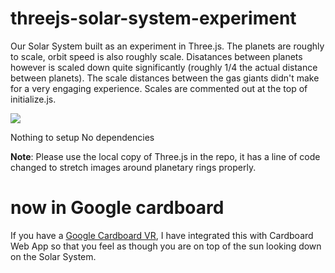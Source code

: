 # threejs-solar-system-experiment
Our Solar System built as an experiment in Three.js. The planets are roughly to scale, orbit speed is also roughly scale. Disatances between planets however is scaled down quite significantly (roughly 1/4 the actual distance between planets). The scale distances between the gas giants didn't make for a very engaging experience. Scales are commented out at the top of initialize.js.

![](http://i.imgur.com/38vMWx9.png)

Nothing to setup
No dependencies

**Note**: Please use the local copy of Three.js in the repo, it has a line of code changed to stretch images around planetary rings properly.

# now in Google cardboard
If you have a [Google Cardboard VR](https://www.google.com/get/cardboard/), I have integrated this with Cardboard Web App so that you feel as though you are on top of the sun looking down on the Solar System.
